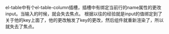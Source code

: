 el-table中有个el-table-column插槽，插槽中有绑定当前行的name属性的更改input。当输入的时候，就会失去焦点。
根据以往的经验就是input的值绑定到了关于他的key上面了，他的更改触发了key的更改，然后组件就重新渲染了，所以就失去了焦点。
